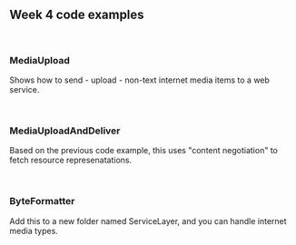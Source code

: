 ## Week 4 code examples

<br>

### MediaUpload

Shows how to send - upload - non-text internet media items to a web service.  

<br>

### MediaUploadAndDeliver

Based on the previous code example, this uses "content negotiation" to fetch resource represenatations.  

<br>
 
### ByteFormatter

Add this to a new folder named ServiceLayer, and you can handle internet media types.  
